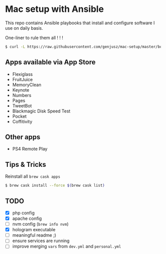 # Mac setup with Ansible

This repo contains Ansible playbooks that install and configure software I use on daily basis.

One-liner to rule them all ! ! !

```bash
$ curl -L https://raw.githubusercontent.com/genjusz/mac-setup/master/bootstrap.sh | bash
```

## Apps available via App Store

* Flexiglass
* FruitJuice
* MemoryClean
* Keynote
* Numbers
* Pages
* TweetBot
* Blackmagic Disk Speed Test
* Pocket
* Coffitivity

## Other apps

* PS4 Remote Play

## Tips & Tricks

Reinstall all `brew cask apps`

```bash
$ brew cask install --force $(brew cask list)
```

## TODO

- [x] php config
- [x] apache config
- [ ] nvm config (`brew info nvm`)
- [x] hologram executable
- [ ] meaningful readme ;)
- [ ] ensure services are running
- [ ] improve merging `vars` from `dev.yml` and `personal.yml`
